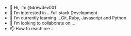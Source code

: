 - 👋 Hi, I’m @drewdev001
- 👀 I’m interested in ...Full stack Development
- 🌱 I’m currently learning ...Git, Ruby, Javascript and Python
- 💞️ I’m looking to collaborate on ...
- 📫 How to reach me ...

<!---
drewdev001/drewdev001 is a ✨ special ✨ repository because its `README.md` (this file) appears on your GitHub profile.
You can click the Preview link to take a look at your changes.
--->
